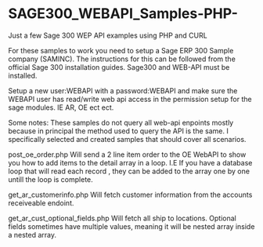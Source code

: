 # SAGE300_WEBAPI_Samples-PHP-
Just a few Sage 300 WEP API examples using PHP and CURL

For these samples to work you need to setup a Sage ERP 300 Sample company (SAMINC).
The instructions for this can be followed from the official Sage 300 installation guides. Sage300 and WEB-API must be installed.

Setup a new user:WEBAPI with a password:WEBAPI and make sure the WEBAPI user has read/write web api access in the permission 
setup for the sage modules. IE AR, OE ect ect.

Some notes:
These samples do not query all web-api enpoints mostly because in principal the method used to query the API is the same.
I specifically selected and created samples that should cover all scenarios.


post_oe_order.php
Will send a 2 line item order to the OE WebAPI to show you how to add items to the detail array in a loop.
I.E If you have a database loop that will read each record , they can be added to the array one by one untill the loop is 
complete.

get_ar_customerinfo.php Will fetch customer information from the accounts receiveable endoint.

get_ar_cust_optional_fields.php Will fetch all ship to locations. Optional fields sometimes have multiple values, meaning 
it will be nested array inside a nested array.
